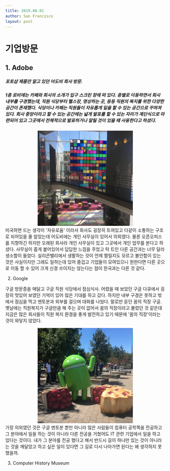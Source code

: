 ```yaml
---
title: 2019.08.01
author: San Francisco
layout: post
---
```


# 기업방문

## 1. Adobe

##### 포토샵 제품만 알고 있던 어도비 회사 방문.
##### 1층 로비에는 카페와 회사의 소개가 입구 스크린 창에 떠 있다. 층별로 이동하면서 회사 내부를 구경했는데, 직원 식당부터 헬스장, 명상하는 곳, 등등 직원의 복지를 위한 다양한 공간이 존재했다. 식당이나 카페는 직원들이 자유롭게 일을 할 수 있는 공간으로 꾸며져 있다. 회사 중앙이라고 할 수 있는 공간에는 넓게 발표를 할 수 있는 자리가 계단식으로 마련되어 있고 그곳에서 전체적으로 발표하거나 알릴 것이 있을 때 사용한다고 하셨다.
<center><img src="/assets/images/pic001.jpg" width="300" height="300"></center>
미국하면 드는 생각이 '자유로움' 이라서 회사도 굉장히 트여있고 다같이 소통하는 구조로 되어있을 줄 알았는데 어도비에는 개인 사무실이 있어서 의외였다. 물론 오픈오피스를 지향하긴 하지만 오래된 회사라 개인 사무실이 있고 그곳에서 개인 업무를 본다고 하셨다. 사무실이 좁게 붙어있어서 답답한 느낌을 주었고 탁 트인 다른 공간과는 너무 달라 생소함이 들었다.
실리콘밸리에서 생활하는 것이 언제 짤릴지도 모르고 불안함이 있는 것은 사실이지만 그래도 일하는데 있어 즐겁고 기업들이 모여있으니 원한다면 다른 곳으로 이동 할 수 있어 크게 신경 쓰이지는 않는다는 점이 한국과는 다른 것 같다.

2. Google

구글 방문증을 매달고 구글 직원 식당에서 점심식사. 
어렸을 때 보았던 구글 다큐에서 굉장히 멋있어 보였던 기억이 있어 많은 기대를 하고 갔다. 하지만 내부 구경은 못하고 밖에서 점심을 먹고 멘토분과 외부를 걸으며 대화를 나눴다. 말로만 듣던 꿈의 직장 구글. 옛날에는 직원복지가 구글만큼 해 주는 곳이 없어서 꿈의 직장이라고 불렀던 것 같은데 지금은 많은 회사들이 직원 복지 환경을 좋게 발전하고 있기 때문에 '꿈의 직장'이라는 것이 와닿지 않았다.
<center><img src="/assets/images/day2/pic06.JPG" width="300" height="300"></center>
가장 의외였던 것은 구글 멘토분 뿐만 아니라 많은 사람들이 컴퓨터 공학쪽을 전공하고 그 분야에서 일을 하는 것이 아니라 다른 전공을 거쳤어도 IT 관련 기업에서 일을 하고 있다는 것이다. 내가 그 분야를 전공 했다고 해서 반드시 길이 하나만 있는 것이 아니라는 것을 깨달았고 하고 싶은 일이 있다면 그 길로 다시 나아가면 된다는 왜 생각하지 못했을까. 

3. Computer History Museum

